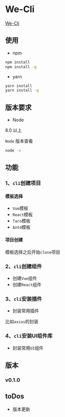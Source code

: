 # We-Cli

[We-Cli](https://github.com/wforguo/we-cli)

## 使用

- npm

``` sh
npm install
npm install -g
```

- yarn

``` sh
yarn install
yarn install -g
```

## 版本要求

- Node

8.0 以上

`Node` 版本查看

```sh
node -v
```

## 功能

### 1、`cli`创建项目

#### 模板选择

- `Vue`模板
- `React`模板
- `Taro`模板
- `Antd`模板

#### 项目创建

模板选择之后开始`clone`项目

### 2、`cli`创建组件

- 创建`Vue`组件
- 创建`React`组件

### 3、`cli`安装插件

- 封装常用插件

比如`axios`的封装

### 4、`cli`安装UI组件库

- 封装常用`UI`组件

## 版本

### v0.1.0

## toDos

- 版本更新
